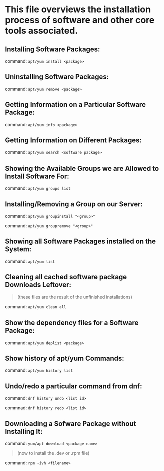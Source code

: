 # This file overviews the installation process of software and other core tools associated. 


## Installing Software Packages: 
command: ```apt/yum install <package>```

## Uninstalling Software Packages: 
command: ```apt/yum remove <package>```


## Getting Information on a Particular Software Package: 
command: ```apt/yum info <package>```


## Getting Information on Different Packages: 
command: ```apt/yum search <software package>```

## Showing the Available Groups we are Allowed to Install Software For: 
command: ```apt/yum groups list```

## Installing/Removing a Group on our Server: 
command: ```apt/yum groupinstall "<group>"```

command: ```apt/yum groupremove "<group>"```


## Showing all Software Packages installed on the System: 
command: ```apt/yum list```


## Cleaning all cached software package Downloads Leftover: 
> (these files are the result of the unfinished installations)

command: ```apt/yum clean all```

## Show the dependency files for a Software Package: 
command: ```apt/yum deplist <package>```


## Show history of apt/yum Commands: 
command: ```apt/yum history list```

## Undo/redo a particular command from dnf: 
command: ```dnf history undo <list id>```

commnad: ```dnf history redo <list id>```


## Downloading a Sofware Package without Installing It: 
command: ```yum/apt download <package name>```

> (now to install the .dev or .rpm file)
> 
command: ```rpm -ivh <filename>```


